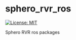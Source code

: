 # sphero_rvr_ros

[![License: MIT](https://img.shields.io/badge/License-MIT-yellow.svg)](https://opensource.org/licenses/MIT)

Sphero RVR ros packages
